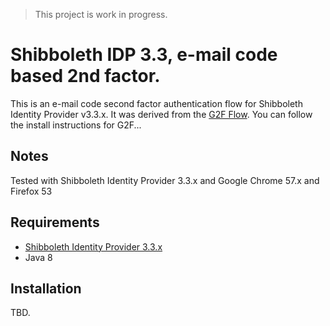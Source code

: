 > This project is work in progress.

# Shibboleth IDP 3.3, e-mail code based 2nd factor.
This is an e-mail code second factor authentication flow for Shibboleth Identity Provider v3.3.x. 
It was derived from the [G2F Flow](https://github.com/gtkrug/shib-g2f).   You can follow the install instructions for G2F...

## Notes
Tested with Shibboleth Identity Provider 3.3.x and Google Chrome 57.x and Firefox 53

## Requirements
* [Shibboleth Identity Provider 3.3.x](http://shibboleth.net/downloads/identity-provider/latest/)
* Java 8

## Installation
TBD.

